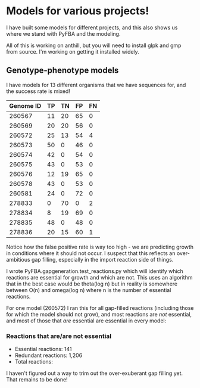 # Models for various projects!

I have built some models for different projects, and this also shows us where we stand with PyFBA and the modeling. 

All of this is working on anthill, but you will need to install glpk and gmp from source. I'm working on getting it
installed widely.

## Genotype-phenotype models

I have models for 13 different organisms that we have sequences for, and the success rate is mixed!

Genome ID | TP | TN | FP | FN
--- | --- | --- | --- | --- 
260567 | 11 | 20 | 65 | 0
260569 | 20 | 20 | 56 | 0
260572 | 25 | 13 | 54 | 4
260573 | 50 | 0 | 46 | 0
260574 | 42 | 0 | 54 | 0
260575 | 43 | 0 | 53 | 0
260576 | 12 | 19 | 65 | 0
260578 | 43 | 0 | 53 | 0
260581 | 24 | 0 | 72 | 0
278833 | 0 | 70 | 0 | 2
278834 | 8 | 19 | 69 | 0
278835 | 48 | 0 | 48 | 0
278836 | 20 | 15 | 60 | 1

Notice how the false positive rate is way too high - we are predicting growth in conditions where it should not occur. 
I suspect that this reflects an over-ambitious gap filling, especially in the import reaction side of things. 

I wrote PyFBA.gapgeneration.test_reactions.py which will identify which reactions are essential for growth and which 
are not. This uses an algorithm that in the best case would be theta(log n) but in reality is somewhere between O(n) and 
omega(log n) where n is the number of essential reactions. 

For one model (260572) I ran this for all gap-filled reactions (including those for which the model should not grow), 
and most reactions are *not* essential, and most of those that *are* essential are essential in every model:

### Reactions that are/are not essential

 * Essential reactions: 141
 * Redundant reactions: 1,206
 * Total reactions: 




I haven't figured out a way to trim out the over-exuberant gap filling yet. That remains to be done!
